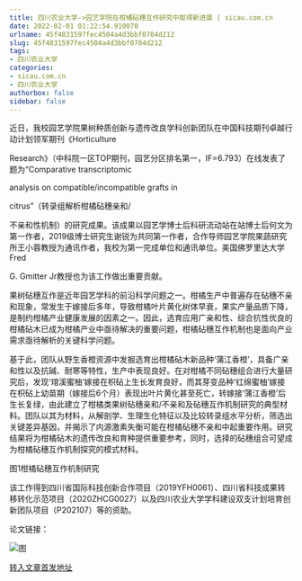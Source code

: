 ```yaml
---
title: 四川农业大学->园艺学院在柑橘砧穗互作研究中取得新进展 | sicau.com.cn
date: 2022-02-01 01:22:54.910070
urlname: 45f4831597fec4504a4d3bbf0704d212
slug: 45f4831597fec4504a4d3bbf0704d212
tags: 
- 四川农业大学
categories:
- sicau.com.cn
- 四川农业大学
authorbox: false
sidebar: false
---
```

近日，我校园艺学院果树种质创新与遗传改良学科创新团队在中国科技期刊卓越行动计划领军期刊《Horticulture

Research》（中科院一区TOP期刊，园艺分区排名第一，IF=6.793）在线发表了题为“Comparative transcriptomic

analysis on compatible/incompatible grafts in

citrus”（转录组解析柑橘砧穗亲和/
<!--more-->
不亲和性机制）的研究成果。该成果以园艺学博士后科研流动站在站博士后何文为第一作者，2019级博士研究生谢锐为共同第一作者，合作导师园艺学院果蔬研究所王小蓉教授为通讯作者，我校为第一完成单位和通讯单位。美国佛罗里达大学Fred

G. Gmitter Jr教授也为该工作做出重要贡献。

果树砧穗互作是近年园艺学科的前沿科学问题之一。柑橘生产中普遍存在砧穗不亲和现象，常发生于嫁接后多年，导致柑橘叶片黄化树体早衰，果实产量品质下降，是制约柑橘产业健康发展的因素之一。因此，选育应用广亲和性、综合抗性优良的柑橘砧木已成为柑橘产业中亟待解决的重要问题，柑橘砧穗互作机制也是面向产业需求亟待解析的关键科学问题。

基于此，团队从野生香橙资源中发掘选育出柑橘砧木新品种‘蒲江香橙’，具备广亲和性以及抗碱、耐寒等特性，生产中表现良好。在对柑橘不同砧穗组合进行大量研究后，发现‘琯溪蜜柚’嫁接在枳砧上生长发育良好，而其芽变品种‘红绵蜜柚’嫁接在枳砧上幼苗期（嫁接后6个月）表现出叶片黄化甚至死亡，转嫁接‘蒲江香橙’后生长复绿，由此建立了柑橘类果树砧穗亲和/不亲和及砧穗互作机制研究的典型材料。团队以其为材料，从解剖学、生理生化特征以及比较转录组水平分析，筛选出关键差异基因，并揭示了内源激素失衡可能在柑橘砧穗不亲和中起重要作用。研究结果将为柑橘砧木的遗传改良和育种提供重要参考，同时，选择的砧穗组合可望成为柑橘砧穗互作机制探究的模式材料。

图1柑橘砧穗互作机制研究

该工作得到四川省国际科技创新合作项目（2019YFH0061）、四川省科技成果转移转化示范项目（2020ZHCG0027）以及四川农业大学学科建设双支计划培育创新团队项目（P202107）等的资助。

论文链接：

![图](https://news.sicau.edu.cn/__local/8/47/73/A0C81F00D638B2B5A0EED39C6EA_40D58545_D5F3B.png)

[转入文章首发地址](https://news.sicau.edu.cn/info/1078/66580.htm)